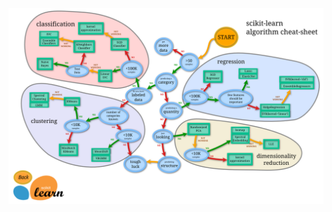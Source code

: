 ![image](https://github.com/m3gofriends/My-Machine-and-Deep-Learning-Template-main/blob/main/Scikit-Learn/sklearn.png)